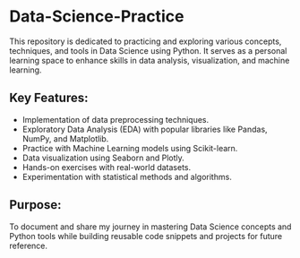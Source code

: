 # Data-Science-Practice
This repository is dedicated to practicing and exploring various concepts, techniques, and tools in Data Science using Python. It serves as a personal learning space to enhance skills in data analysis, visualization, and machine learning.


## Key Features:
- Implementation of data preprocessing techniques.
- Exploratory Data Analysis (EDA) with popular libraries like Pandas, NumPy, and Matplotlib.
- Practice with Machine Learning models using Scikit-learn.
- Data visualization using Seaborn and Plotly.
- Hands-on exercises with real-world datasets.
- Experimentation with statistical methods and algorithms.

## Purpose:
To document and share my journey in mastering Data Science concepts and Python tools while building reusable code snippets and projects for future reference.
